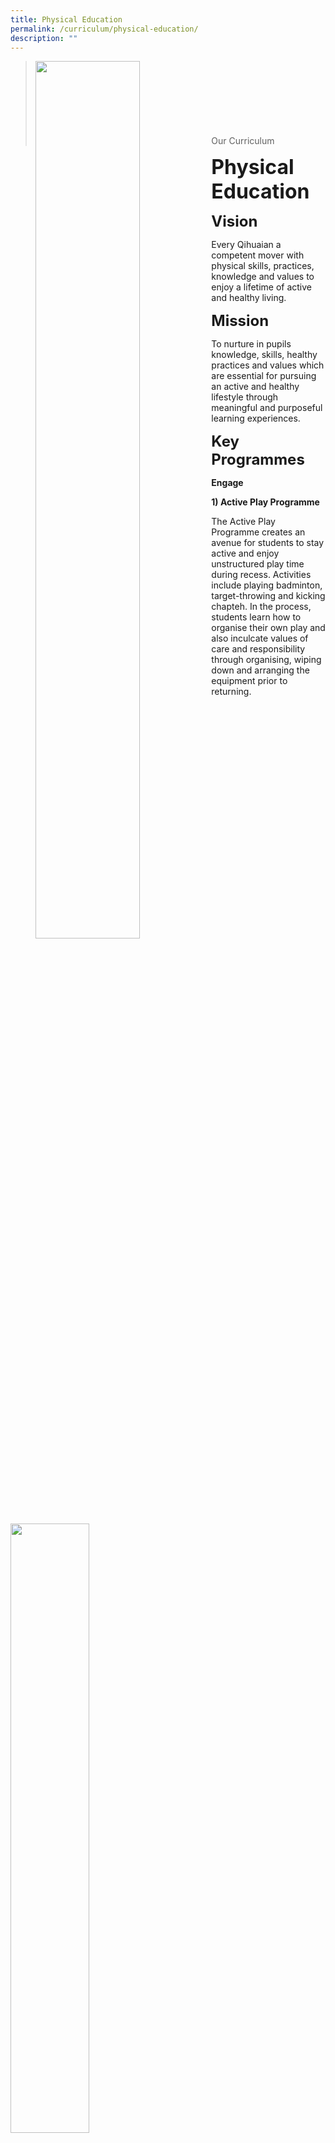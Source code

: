 ```yaml
---
title: Physical Education
permalink: /curriculum/physical-education/
description: ""
---
```

><img src="images/Curriculum/Picture-3-min.jpg"  
     style="width:60%"
			align="left"><br><br><br><br><br><br><br>
>Our Curriculum

**<font size=6>Physical Education</font>**

**<font size=5>Vision</font>**

Every Qihuaian a competent mover with physical skills, practices, knowledge and values to enjoy a lifetime of active and healthy living.

**<font size=5>Mission</font>**

  
To nurture in pupils knowledge, skills, healthy practices and values which are essential for pursuing an active and healthy lifestyle through meaningful and purposeful learning experiences.

**<font size=5>Key Programmes</font>**
  
**Engage**

 
**1) Active Play Programme**

The Active Play Programme creates an avenue for students to stay active and enjoy unstructured play time during recess. Activities include playing badminton, target-throwing and kicking chapteh. In the process, students learn how to organise their own play and also inculcate values of care and responsibility through organising, wiping down and arranging the equipment prior to returning.

<img src="/images/Curriculum/PE/PE%201.png"  
     style="width:50%">

<img src="/images/Curriculum/PE/PE%202.png"  
     style="width:50%">


**2) Sports Carnival**

The Annual Sports Carnival is conducted to promote friendly competition among the four Houses, develop school values and values of fair play and good sportsmanship, promote healthy lifestyle and build strong positive bonds among students and between students and teachers. Students and teachers try out an array of sporting activities such as mini trampoline, inflatables, carnival games, sports tryout and PE challenge. Students are also reminded about the need to exhibit the school values during the activities. In addition, medals are awarded to students who set the best records for the PE challenge.

<img src="/images/Curriculum/PE/PE%203.png"  
     style="width:50%">
_**<center>Carnival games</center>**_

<img src="/images/Curriculum/PE/PE%204.jpg"  
     style="width:50%">
_**<center>Trampoline</center>**_

<img src="/images/Curriculum/PE/PE%205.jpg"  
     style="width:50%">
_**<center>VR</center>**_

<br>

**3) Health Week**

  
The annual Health Week features health quizzes, Milovan, Fruittie-Veggie Bite programme, health tips, assembly talks and Anti-drug Ambassador activities. The objectives of Health Week are to educate students about pertinent health topics in a holistic manner and to reinforce positive health behaviour.

<img src="/images/Curriculum/PE/PE%206.jpeg"  
     style="width:50%">

<img src="/images/Curriculum/PE/PE%207.jpeg"  
     style="width:50%">


<img src="/images/Curriculum/PE/PE%208.jpeg"  
     style="width:30%">


<img src="/images/Curriculum/PE/PE%209.jpeg"  
     style="width:50%">


<img src="/images/Curriculum/PE/PE%2010.jpeg"  
     style="width:50%">


<img src="/images/Curriculum/PE/PE%2011.jpeg"  
     style="width:50%">


**_\*Photos taken before COVID-19_**

**Enrich**


**1) P1 and P2 Structured Play (EAGLETS day)**

During the P1 and P2 structured play on EAGLETS day, students participate in a variety of sports which help in the development of numerous life skills. They learn to develop sports skills and inculcate school values, good habits and learning dispositions such as thinking independently., Students also gain understanding of the format and game rules along with the fundamental skills required for Floorball, Basketball, Sepak Takraw and Table Tennis through modified play. Through individual and group activities, students learn to be patient and resilient in the face of challenges, demonstrate team spirit and develop core values such as respect and self-discipline.

<img src="/images/Curriculum/PE/PE%2012.png"  
     style="width:60%">


<img src="/images/Curriculum/PE/PE%2013.png"  
     style="width:60%">


**2) P3 Swimsafer Programme**

All P3 students participated in this 8-week modular swimming programme to develop water competency in a fun and safe way. The SwimSafer programme consists of six progressive stages. Survival and activity skills are taught in each stage of the programme and students work progressively toward the next stage. At the end of the programme, students have a chance to earn a Swimsafer certificate if they pass both the practical and theory components successfully.

<img src="/images/Curriculum/PE/PE%2014.jpeg"  
     style="width:50%">


<img src="/images/Curriculum/PE/PE%2015.jpeg"  
     style="width:50%">


**_\*Photos taken before COVID-19_**

**3) P5 Camp**

During the P5 annual camp, students participate in a variety of team-building and outdoor activities. Strong mutual support is developed among peers as students step out of their comfort zones to live independently for 3 days and 2 nights.

<img src="/images/Curriculum/PE/PE%2016.jpeg"  
     style="width:50%">

<img src="/images/Curriculum/PE/PE%2017.jpeg"  
     style="width:45%">


**_\*Photos taken before COVID-19_**

<br>

**Excel**

1) National Physical Fitness Award (P4 and P6)

2) Junior Sports Academy

3) External Sports Competition

4) Direct School Admission (Singapore Sports School)

5) National School Games